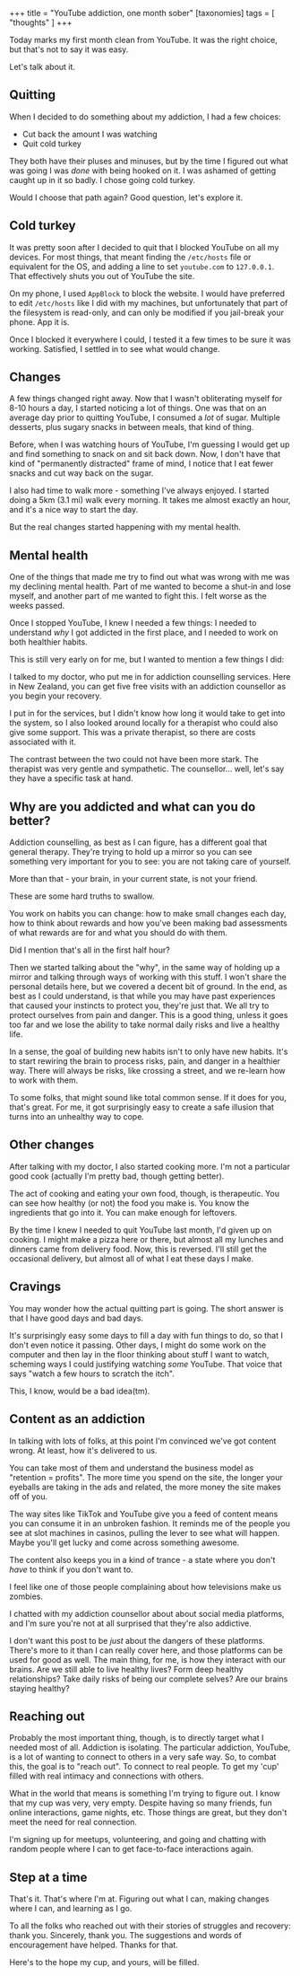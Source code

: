 +++
title = "YouTube addiction, one month sober"
[taxonomies]
tags = [ "thoughts" ]
+++

Today marks my first month clean from YouTube. It was the right choice, but that's not to say it was easy.

Let's talk about it.

## Quitting

When I decided to do something about my addiction, I had a few choices:

- Cut back the amount I was watching
- Quit cold turkey

They both have their pluses and minuses, but by the time I figured out what was going I was *done* with being hooked on it. I was ashamed of getting caught up in it so badly. I chose going cold turkey.

Would I choose that path again? Good question, let's explore it.

## Cold turkey

It was pretty soon after I decided to quit that I blocked YouTube on all my devices. For most things, that meant finding the `/etc/hosts` file or equivalent for the OS, and adding a line to set `youtube.com` to `127.0.0.1`. That effectively shuts you out of YouTube the site.

On my phone, I used `AppBlock` to block the website. I would have preferred to edit `/etc/hosts` like I did with my machines, but unfortunately that part of the filesystem is read-only, and can only be modified if you jail-break your phone. App it is.

Once I blocked it everywhere I could, I tested it a few times to be sure it was working. Satisfied, I settled in to see what would change.

## Changes

A few things changed right away. Now that I wasn't obliterating myself for 8-10 hours a day, I started noticing a lot of things. One was that on an average day prior to quitting YouTube, I consumed a *lot* of sugar. Multiple desserts, plus sugary snacks in between meals, that kind of thing.

Before, when I was watching hours of YouTube, I'm guessing I would get up and find something to snack on and sit back down. Now, I don't have that kind of "permanently distracted" frame of mind, I notice that I eat fewer snacks and cut way back on the sugar.

I also had time to walk more - something I've always enjoyed. I started doing a 5km (3.1 mi) walk every morning. It takes me almost exactly an hour, and it's a nice way to start the day.

But the real changes started happening with my mental health.

## Mental health

One of the things that made me try to find out what was wrong with me was my declining mental health. Part of me wanted to become a shut-in and lose myself, and another part of me wanted to fight this. I felt worse as the weeks passed.

Once I stopped YouTube, I knew I needed a few things: I needed to understand *why* I got addicted in the first place, and I needed to work on both healthier habits.

This is still very early on for me, but I wanted to mention a few things I did:

I talked to my doctor, who put me in for addiction counselling services. Here in New Zealand, you can get five free visits with an addiction counsellor as you begin your recovery.

I put in for the services, but I didn't know how long it would take to get into the system, so I also looked around locally for a therapist who could also give some support. This was a private therapist, so there are costs associated with it.

The contrast between the two could not have been more stark. The therapist was very gentle and sympathetic. The counsellor... well, let's say they have a specific task at hand.

## Why are you addicted and what can you do better?

Addiction counselling, as best as I can figure, has a different goal that general therapy. They're trying to hold up a mirror so you can see something very important for you to see: you are not taking care of yourself.

More than that - your brain, in your current state, is not your friend.

These are some hard truths to swallow.

You work on habits you can change: how to make small changes each day, how to think about rewards and how you've been making bad assessments of what rewards are for and what you should do with them.

Did I mention that's all in the first half hour?

Then we started talking about the "why", in the same way of holding up a mirror and talking through ways of working with this stuff. I won't share the personal details here, but we covered a decent bit of ground. In the end, as best as I could understand, is that while you may have past experiences that caused your instincts to protect you, they're just that. We all try to protect ourselves from pain and danger. This is a good thing, unless it goes too far and we lose the ability to take normal daily risks and live a healthy life.

In a sense, the goal of building new habits isn't to only have new habits. It's to start rewiring the brain to process risks, pain, and danger in a healthier way. There will always be risks, like crossing a street, and we re-learn how to work with them.

To some folks, that might sound like total common sense. If it does for you, that's great. For me, it got surprisingly easy to create a safe illusion that turns into an unhealthy way to cope.

## Other changes

After talking with my doctor, I also started cooking more. I'm not a particular good cook (actually I'm pretty bad, though getting better).

The act of cooking and eating your own food, though, is therapeutic. You can see how healthy (or not) the food you make is. You know the ingredients that go into it. You can make enough for leftovers.

By the time I knew I needed to quit YouTube last month, I'd given up on cooking. I might make a pizza here or there, but almost all my lunches and dinners came from delivery food. Now, this is reversed. I'll still get the occasional delivery, but almost all of what I eat these days I make.

## Cravings

You may wonder how the actual quitting part is going. The short answer is that I have good days and bad days.

It's surprisingly easy some days to fill a day with fun things to do, so that I don't even notice it passing. Other days, I might do some work on the computer and then lay in the floor thinking about stuff I want to watch, scheming ways I could justifying watching *some* YouTube. That voice that says "watch a few hours to scratch the itch".

This, I know, would be a bad idea(tm).

## Content as an addiction

In talking with lots of folks, at this point I'm convinced we've got content wrong. At least, how it's delivered to us.

You can take most of them and understand the business model as "retention = profits". The more time you spend on the site, the longer your eyeballs are taking in the ads and related, the more money the site makes off of you.

The way sites like TikTok and YouTube give you a feed of content means you can consume it in an unbroken fashion. It reminds me of the people you see at slot machines in casinos, pulling the lever to see what will happen. Maybe you'll get lucky and come across something awesome.

The content also keeps you in a kind of trance - a state where you don't *have* to think if you don't want to.

I feel like one of those people complaining about how televisions make us zombies.

I chatted with my addiction counsellor about about social media platforms, and I'm sure you're not at all surprised that they're also addictive.

I don't want this post to be *just* about the dangers of these platforms. There's more to it than I can really cover here, and those platforms can be used for good as well. The main thing, for me, is how they interact with our brains. Are we still able to live healthy lives? Form deep healthy relationships? Take daily risks of being our complete selves? Are our brains staying healthy?

## Reaching out

Probably the most important thing, though, is to directly target what I needed most of all. Addiction is isolating. The particular addiction, YouTube, is a lot of wanting to connect to others in a very safe way. So, to combat this, the goal is to "reach out". To connect to real people. To get my 'cup' filled with real intimacy and connections with others.

What in the world that means is something I'm trying to figure out. I know that my cup was very, very empty. Despite having so many friends, fun online interactions, game nights, etc. Those things are great, but they don't meet the need for real connection.

I'm signing up for meetups, volunteering, and going and chatting with random people where I can to get face-to-face interactions again.

## Step at a time

That's it. That's where I'm at. Figuring out what I can, making changes where I can, and learning as I go.

To all the folks who reached out with their stories of struggles and recovery: thank you. Sincerely, thank you. The suggestions and words of encouragement have helped. Thanks for that.

Here's to the hope my cup, and yours, will be filled.
